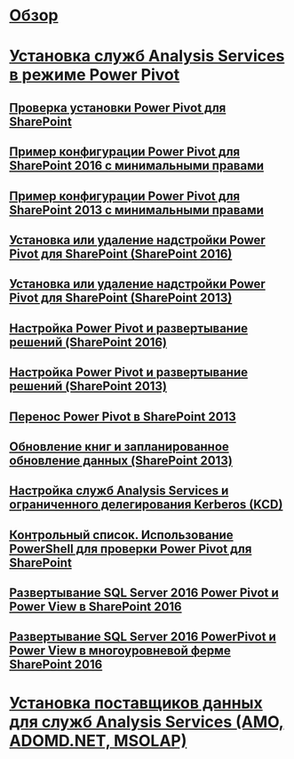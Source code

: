 # [Обзор](install-analysis-services.md)  
# [Установка служб Analysis Services в режиме Power Pivot](install-analysis-services-in-power-pivot-mode.md)  
## [Проверка установки Power Pivot для SharePoint](verify-a-power-pivot-for-sharepoint-installation.md)  
## [Пример конфигурации Power Pivot для SharePoint 2016 с минимальными правами](power-pivot-minimum-privilege-example-sharepoint-2016.md)  
## [Пример конфигурации Power Pivot для SharePoint 2013 с минимальными правами](power-pivot-minimum-privilege-example-sharepoint-2013.md)  
## [Установка или удаление надстройки Power Pivot для SharePoint (SharePoint 2016)](install-or-uninstall-the-power-pivot-for-sharepoint-add-in-sharepoint-2016.md)  
## [Установка или удаление надстройки Power Pivot для SharePoint (SharePoint 2013)](install-or-uninstall-the-power-pivot-for-sharepoint-add-in-sharepoint-2013.md)  
## [Настройка Power Pivot и развертывание решений (SharePoint 2016)](configure-power-pivot-and-deploy-solutions-sharepoint-2016.md)  
## [Настройка Power Pivot и развертывание решений (SharePoint 2013)](configure-power-pivot-and-deploy-solutions-sharepoint-2013.md)  
## [Перенос Power Pivot в SharePoint 2013](migrate-power-pivot-to-sharepoint-2013.md)  
## [Обновление книг и запланированное обновление данных (SharePoint 2013)](upgrade-workbooks-and-scheduled-data-refresh-sharepoint-2013.md)  
## [Настройка служб Analysis Services и ограниченного делегирования Kerberos (KCD)](configure-analysis-services-and-kerberos-constrained-delegation-kcd.md)  
## [Контрольный список. Использование PowerShell для проверки Power Pivot для SharePoint](checklist-use-powershell-to-verify-power-pivot-for-sharepoint.md)  
## [Развертывание SQL Server 2016 Power Pivot и Power View в SharePoint 2016](deploying-sql-server-2016-powerpivot-and-power-view-in-sharepoint-2016.md)  
## [Развертывание SQL Server 2016 PowerPivot и Power View в многоуровневой ферме SharePoint 2016](deploy-powerpivot-and-power-view-multi-tier-sharepoint-2016-farm.md)  
# [Установка поставщиков данных для служб Analysis Services (AMO, ADOMD.NET, MSOLAP)](install-analysis-services-data-providers-amo-adomd-net-msolap.md)  
